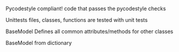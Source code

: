 Pycodestyle compliant!
code that passes the pycodestyle checks

Unittests
files, classes, functions are tested with unit tests

BaseModel
Defines all common attributes/methods for other classes

BaseModel from dictionary
